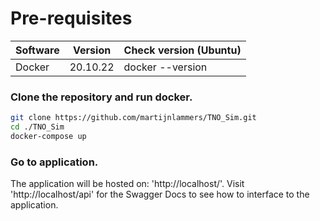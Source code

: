 # Pre-requisites
Software | Version | Check version (Ubuntu) 
--- | --- | --- 
Docker | 20.10.22 | docker --version

### Clone the repository and run docker.
```bash
git clone https://github.com/martijnlammers/TNO_Sim.git
cd ./TNO_Sim
docker-compose up
```
### Go to application.
The application will be hosted on: 'http://localhost/'.
Visit 'http://localhost/api' for the Swagger Docs to see how 
to interface to the application.
